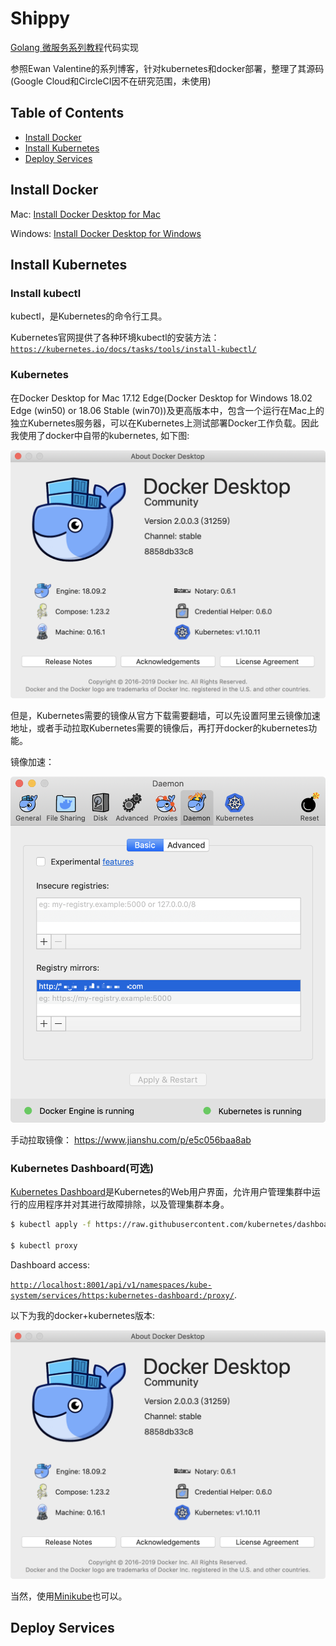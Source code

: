 # Shippy
[Golang 微服务系列教程](https://ewanvalentine.io/microservices-in-golang-part-1/)代码实现

参照Ewan Valentine的系列博客，针对kubernetes和docker部署，整理了其源码(Google Cloud和CircleCI因不在研究范围，未使用)

## Table of Contents

- [Install Docker](install-docker)
- [Install Kubernetes](install-kubernetes)
- [Deploy Services](deploy-services)

## Install Docker

Mac: [Install Docker Desktop for Mac](https://docs.docker.com/docker-for-mac/install/)

Windows: [Install Docker Desktop for Windows](https://docs.docker.com/docker-for-windows/install/)

## Install Kubernetes

### Install kubectl

kubectl，是Kubernetes的命令行工具。

Kubernetes官网提供了各种环境kubectl的安装方法：
[`https://kubernetes.io/docs/tasks/tools/install-kubectl/`](
https://kubernetes.io/docs/tasks/tools/install-kubectl/)

### Kubernetes

在Docker Desktop for Mac 17.12 Edge(Docker Desktop for Windows 18.02 Edge (win50) or 18.06 Stable (win70))及更高版本中，包含一个运行在Mac上的独立Kubernetes服务器，可以在Kubernetes上测试部署Docker工作负载。因此我使用了docker中自带的kubernetes, 如下图:

![docker enable kubernentes](https://raw.githubusercontent.com/sibosendteam/shippy/master/images/QQ20190722-170238%402x.png)

但是，Kubernetes需要的镜像从官方下载需要翻墙，可以先设置阿里云镜像加速地址，或者手动拉取Kubernetes需要的镜像后，再打开docker的kubernetes功能。

镜像加速：

![镜像加速](https://raw.githubusercontent.com/sibosendteam/shippy/master/images/QQ20190722-174035@2x.png)

手动拉取镜像：
https://www.jianshu.com/p/e5c056baa8ab

### Kubernetes Dashboard(可选) 

[Kubernetes Dashboard](https://github.com/kubernetes/dashboard)是Kubernetes的Web用户界面，允许用户管理集群中运行的应用程序并对其进行故障排除，以及管理集群本身。

```sh
$ kubectl apply -f https://raw.githubusercontent.com/kubernetes/dashboard/v1.10.1/src/deploy/recommended/kubernetes-dashboard.yaml

$ kubectl proxy
```
Dashboard access:

[`http://localhost:8001/api/v1/namespaces/kube-system/services/https:kubernetes-dashboard:/proxy/`](
http://localhost:8001/api/v1/namespaces/kube-system/services/https:kubernetes-dashboard:/proxy/).

以下为我的docker+kubernetes版本:

![docker+kubernetes](https://raw.githubusercontent.com/sibosendteam/shippy/master/images/QQ20190722-170238@2x.png)

当然，使用[Minikube](https://kubernetes.io/docs/tasks/tools/install-minikube/)也可以。

## Deploy Services

